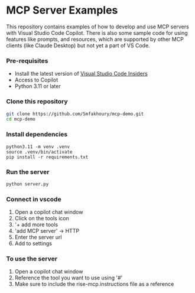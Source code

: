 # MCP Server Examples

This repository contains examples of how to develop and use MCP servers with Visual Studio Code Copilot. There is also some sample code for using features like prompts, and resources, which are supported by other MCP clients (like Claude Desktop) but not yet a part of VS Code. 

### Pre-requisites
- Install the latest version of [Visual Studio Code Insiders](https://code.visualstudio.com/insiders/)
- Access to Copilot
- Python 3.11 or later 


### Clone this repository
```bash
git clone https://github.com/Smfakhoury/mcp-demo.git
cd mcp-demo
```
### Install dependencies
```
python3.11 -m venv .venv
source .venv/bin/activate  
pip install -r requirements.txt
```

### Run the server
```bash
python server.py
```
### Connect in vscode
1. Open a copilot chat window 
2. Click on the tools icon
3. '+ add more tools
4. 'add MCP server' -> HTTP
5. Enter the server url 
6. Add to settings

### To use the server
1. Open a copilot chat window
2. Reference the tool you want to use using '#' 
3. Make sure to include the rise-mcp.instructions file as a reference

